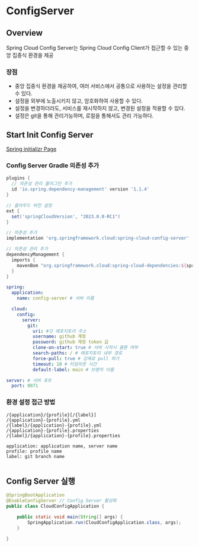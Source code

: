 # ConfigServer

## Overview
Spring Cloud Config Server는 Spring Cloud Config Client가 접근할 수 있는 중앙 집중식 환경을 제공

### 장점
- 중앙 집중식 환경을 제공하여, 여러 서비스에서 공통으로 사용하는 설정을 관리할 수 있다.
- 설정을 외부에 노출시키지 않고, 암호화하여 사용할 수 있다.
- 설정을 변경하더라도, 서비스를 재시작하지 않고, 변경된 설정을 적용할 수 있다.
- 설정은 git을 통해 관리가능하며, 로컬을 통해서도 관리 가능하다.


## Start Init Config Server
[Spring initializr Page](https://start.spring.io/#!type=gradle-project&language=java&platformVersion=3.2.0&packaging=jar&jvmVersion=17&groupId=com.example&artifactId=demo&name=demo&description=Demo%20project%20for%20Spring%20Boot&packageName=com.example.demo&dependencies=cloud-config-server)

### Config Server Gradle 의존성 추가
```groovy
plugins {
  // 의존성 관리 플러그인 추가 
  id 'io.spring.dependency-management' version '1.1.4'
}

// 클라우드 버전 설정
ext {
  set('springCloudVersion', "2023.0.0-RC1")
}

// 의존성 추가
implementation 'org.springframework.cloud:spring-cloud-config-server'

// 의존성 관리 추가
dependencyManagement {
  imports {
    mavenBom "org.springframework.cloud:spring-cloud-dependencies:${springCloudVersion}"
  }
}
```

```yaml
spring:
  application:
    name: config-server # 서버 이름

  cloud:
    config:
      server:
        git:
          uri: #깃 레포지토리 주소
          username: github 계정
          password: github 계정 token 값
          clone-on-start: true # 서버 시작시 클론 여부
          search-paths: / # 레포지토리 내부 경로
          force-pull: true # 강제로 pull 하기
          timeout: 10 # 타임아웃 시간
          default-label: main # 브랜치 이름

server: # 서버 포트
  port: 8071
```

 ### 환경 설정 접근 방법
```text
/{application}/{profile}[/{label}]
/{application}-{profile}.yml
/{label}/{application}-{profile}.yml
/{application}-{profile}.properties
/{label}/{application}-{profile}.properties

application: application name, server name 
profile: profile name
label: git branch name


```

## Config Server 실행
```Java
@SpringBootApplication
@EnableConfigServer // Config Server 활성화
public class CloudConfigApplication {

    public static void main(String[] args) {
        SpringApplication.run(CloudConfigApplication.class, args);
    }

}

```




